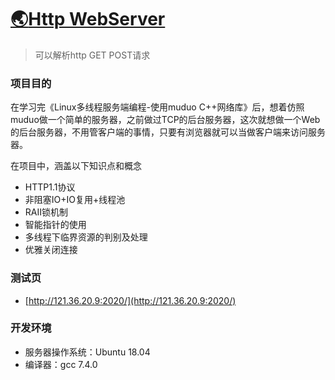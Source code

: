 # [:earth_asia:Http WebServer](https://github.com/Realself-Ma/Realself-WebServer)
> 可以解析http GET POST请求

### 项目目的

在学习完《Linux多线程服务端编程-使用muduo C++网络库》后，想着仿照muduo做一个简单的服务器，之前做过TCP的后台服务器，这次就想做一个Web的后台服务器，不用管客户端的事情，只要有浏览器就可以当做客户端来访问服务器。

在项目中，涵盖以下知识点和概念

- HTTP1.1协议
- 非阻塞IO+IO复用+线程池
- RAII锁机制
- 智能指针的使用
- 多线程下临界资源的判别及处理
- 优雅关闭连接

### 测试页

- [http://121.36.20.9:2020/](http://121.36.20.9:2020/)

### 开发环境

- 服务器操作系统：Ubuntu 18.04
- 编译器：gcc 7.4.0
